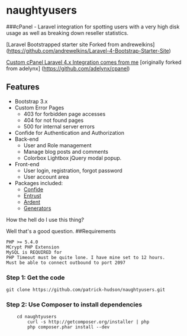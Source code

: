 naughtyusers
============

###cPanel - Laravel integration for spotting users with a very high disk usage as well as breaking down reseller statistics.

[Laravel Bootstrapped starter site Forked from andrewelkins] (https://github.com/andrewelkins/Laravel-4-Bootstrap-Starter-Site)

[Custom cPanel Laravel 4.x Integration comes from me](https://github.com/patrick-hudson/cpanel-laravel-api) [originally forked from adelynx] (https://github.com/adelynx/cpanel)

## Features

* Bootstrap 3.x
* Custom Error Pages
	* 403 for forbidden page accesses
	* 404 for not found pages
	* 500 for internal server errors
* Confide for Authentication and Authorization
* Back-end
	* User and Role management
	* Manage blog posts and comments
    * Colorbox Lightbox jQuery modal popup.
* Front-end
	* User login, registration, forgot password
	* User account area
* Packages included:
	* [Confide](https://github.com/zizaco/confide)
	* [Entrust](https://github.com/zizaco/entrust)
	* [Ardent](https://github.com/laravelbook/ardent)
	* [Generators](https://github.com/JeffreyWay/Laravel-4-Generators/blob/master/readme.md)



How the hell do I use this thing?

Well that's a good question.
##Requirements

	PHP >= 5.4.0
	MCrypt PHP Extension
	MySQL is REQUIRED for 
	PHP Timeout must be quite lone. I have mine set to 12 hours.
	Must be able to connect outbound to port 2097
### Step 1: Get the code
	git clone https://github.com/patrick-hudson/naughtyusers.git
### Step 2: Use Composer to install dependencies
		cd naughtyusers
			curl -s http://getcomposer.org/installer | php
			php composer.phar install --dev		
